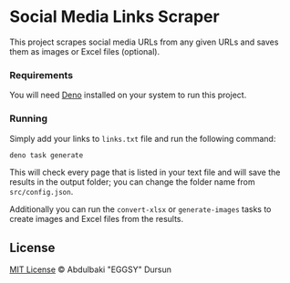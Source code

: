 # Social Media Links Scraper

This project scrapes social media URLs from any given URLs and saves them as images or Excel files (optional).

### Requirements

You will need [Deno](https://docs.deno.com/runtime/manual/getting_started/installation) installed on your system to run this project.

### Running

Simply add your links to `links.txt` file and run the following command:

```bash
deno task generate
```

This will check every page that is listed in your text file and will save the results in the output folder; you can change the folder name from `src/config.json`.

Additionally you can run the `convert-xlsx` or `generate-images` tasks to create images and Excel files from the results.

## License

[MIT License](https://github.com/IZM-Projects/social-media-scraper/blob/main/LICENSE) © Abdulbaki "EGGSY" Dursun
